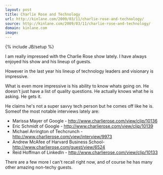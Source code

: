 ```yaml
---
layout: post
title: Charlie Rose and Technology
url: http://kinlane.com/2009/03/11/charlie-rose-and-technology/
source: http://kinlane.com/2009/03/11/charlie-rose-and-technology/
domain: kinlane.com
image: 
---
```

{% include JB/setup %}<p>I am really impressed with the Charlie Rose show lately. I have always enjoyed his show and his lineup of guests.<p></p>
However in the last year his lineup of technology leaders and visionary is impressive.<p></p>
What is even more impressive is his ability to know whats going on. He doesn't just have a list of quality questions. He actually knows what he is asking. He gets it.<p></p>
He claims he's not a super savvy tech person but he comes off like he is. Someof the most notable interviews lately are:
<ul class="mainlist">
	<li>Marissa Mayer of Google - <a href="http://www.charlierose.com/view/clip/10136">http://www.charlierose.com/view/clip/10136</a></li>
	<li>Eric Schmidt of Google - <a href="http://www.charlierose.com/view/clip/10139">http://www.charlierose.com/view/clip/10139</a></li>
	<li>Michael Arrington of Techcrunch - <a href="http://www.charlierose.com/view/interview/9973">http://www.charlierose.com/view/interview/9973</a></li>
	<li>Andrew McAfee of Harvard Business School- <a href="http://www.charlierose.com/guest/view/6524">http://www.charlierose.com/guest/view/6524</a></li>
	<li>Reid Hoffman of LinkedIn - <a href="http://www.charlierose.com/view/clip/10133">http://www.charlierose.com/view/clip/10133</a></li>
</ul>
There are a few more I can't recall right now, and of course he has many other amazing non-techy guests.</p>
